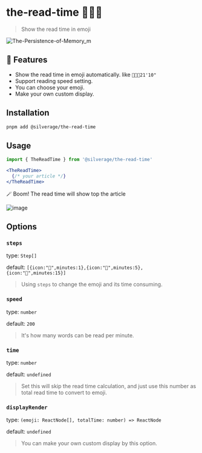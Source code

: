 # the-read-time 🍱🍔🍣

> Show the read time in emoji

![The-Persistence-of-Memory_m](https://user-images.githubusercontent.com/259410/222467352-37420c47-fe99-486f-b5a0-d595f7656f25.png)

## 🎨 Features

- Show the read time in emoji automatically. like `🍱🍔🍣21'10"`
- Support reading speed setting.
- You can choose your emoji.
- Make your own custom display.

## Installation

```bash
pnpm add @silverage/the-read-time
```

## Usage

```jsx
import { TheReadTime } from '@silverage/the-read-time'

<TheReadTime>
  {/* your article */}
</TheReadTime>
```

🪄 Boom! The read time will show top the article

![image](https://user-images.githubusercontent.com/259410/222621402-79d885a4-2dd9-4403-a316-bd4464e39b7b.png)

## Options

### `steps`

type: `Step[]`

default: `[{icon:"🍣",minutes:1},{icon:"🍔",minutes:5},{icon:"🍱",minutes:15}]`

> Using `steps` to change the emoji and its time consuming.

### `speed`

type: `number`

default: `200`

> It's how many words can be read per minute.

### `time`

type: `number`

default: `undefined`

> Set this will skip the read time calculation, and just use this number as total read time to convert to emoji.

### `displayRender`

type: `(emoji: ReactNode[], totalTime: number) => ReactNode`

default: `undefined`

> You can make your own custom display by this option.
